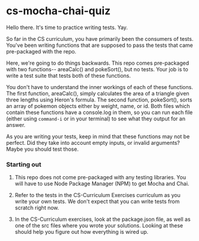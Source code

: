 # cs-mocha-chai-quiz

Hello there. It's time to practice writing tests. Yay.

So far in the CS curriculum, you have primarily been the consumers of tests. You've been writing functions that are supposed to pass the tests that came pre-packaged with the repo.

Here, we're going to do things backwards. This repo comes pre-packaged with two functions-- areaCalc() and pokeSort(), but no tests. Your job is to write a test suite that tests both of these functions.

You don't have to understand the inner workings of each of these functions. The first function, areaCalc(), simply calculates the area of a triangle given three lengths using Heron's formula. The second function, pokeSort(), sorts an array of pokemon objects either by weight, name, or id. Both files which contain these functions have a console.log in them, so you can run each file (either using `command-i` or in your terminal) to see what they output for an answer.

As you are writing your tests, keep in mind that these functions may not be perfect. Did they take into account empty inputs, or invalid arguments? Maybe you should test those.

### Starting out

1. This repo does not come pre-packaged with any testing libraries. You will have to use Node Package Manager (NPM) to get Mocha and Chai.

2. Refer to the tests in the CS-Curriculum Exercises curriculum as you write your own tests. We don't expect that you can write tests from scratch right now.

3. In the CS-Curriculum exercises, look at the package.json file, as well as one of the src files where you wrote your solutions. Looking at these should help you figure out how everything is wired up.
